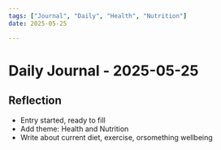 ```yaml
---
tags: ["Journal", "Daily", "Health", "Nutrition"]
date: 2025-05-25

---
```


# Daily Journal - 2025-05-25

## Reflection
- Entry started, ready to fill
- Add theme: Health and Nutrition
- Write about current diet, exercise, orsomething wellbeing
